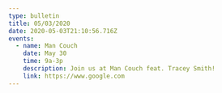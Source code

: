 ```yaml
---
type: bulletin
title: 05/03/2020
date: 2020-05-03T21:10:56.716Z
events:
  - name: Man Couch
    date: May 30
    time: 9a-3p
    description: Join us at Man Couch feat. Tracey Smith!
    link: https://www.google.com
---
```

